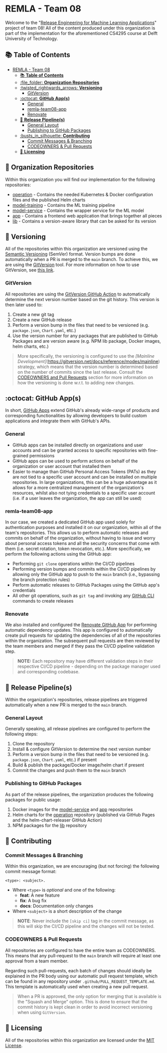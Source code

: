 # REMLA - Team 08

Welcome to the "[Release Engineering for Machine Learning Applications](https://se.ewi.tudelft.nl/remla/)" project of team 08! All of the content produced under this organization is part of the implementation for the aforementioned CS4295 course at Delft University of Technology.

## :books: **Table of Contents**

- [REMLA - Team 08](#remla---team-08)
  - [:books: **Table of Contents**](#books-table-of-contents)
  - [:file\_folder: **Organization Repositories**](#file_folder-organization-repositories)
  - [:twisted\_rightwards\_arrows: **Versioning**](#twisted_rightwards_arrows-versioning)
    - [GitVersion](#gitversion)
  - [:octocat: **GitHub App(s)**](#octocat-github-apps)
    - [General](#general)
    - [remla-team08-app](#remla-team08-app)
    - [Renovate](#renovate)
  - [:rocket: **Release Pipeline(s)**](#rocket-release-pipelines)
    - [General Layout](#general-layout)
    - [Publishing to GitHub Packages](#publishing-to-github-packages)
  - [:busts\_in\_silhouette: **Contributing**](#busts_in_silhouette-contributing)
    - [Commit Messages \& Branching](#commit-messages--branching)
    - [CODEOWNERS \& Pull Requests](#codeowners--pull-requests)
  - [:scroll: **Licensing**](#scroll-licensing)

## :file_folder: **Organization Repositories**

Within this organization you will find our implementation for the following repositories:
* [operation](https://github.com/remla23-team08/operation/tree/main) - Contains the needed Kubernetes & Docker configuration files and the published Helm charts
* [model-training](https://github.com/remla23-team08/model-training/tree/main) - Contains the ML training pipeline
* [model-service](https://github.com/remla23-team08/model-service/tree/main) - Contains the wrapper service for the ML model
* [app](https://github.com/remla23-team08/app/tree/main) - Contains a frontend web application that brings together all pieces
* [lib](https://github.com/remla23-team08/lib/tree/main) - Contains a version-aware library that can be asked for its version

## :twisted_rightwards_arrows: **Versioning**

All of the repositories within this organization are versioned using the [Semantic Versioning](https://semver.org/) (SemVer) format. Version bumps are done automatically when a PR is merged to the `main` branch. To achieve this, we are using the [GitVersion](https://gitversion.net/docs/) tool. For more information on how to use GitVersion, see [this link](https://gitversion.net/docs/).

### GitVersion

All repositories are using the [GitVersion GitHub Action](https://github.com/marketplace/actions/gittools) to automatically determine the next version number based on the git history. This version is then later used to:
1. Create a new git tag
2. Create a new GitHub release
3. Perform a version bump in the files that need to be versioned (e.g. `package.json`, `Chart.yaml`, etc.)
4. Use the version number for any packages that are published to GitHub Packages and are version aware (e.g. NPM lib package, Docker images, helm charts, etc.)

> More specifically, the versioning is configured to use the *[Mainline Development]*(https://gitversion.net/docs/reference/modes/mainline) strategy, which means that the version number is determined based on the number of commits since the last release. Consult the [CODEOWNERS and Pull Requests](#codeowners--pull-requests) section for more information on how the versioning is done w.r.t. to adding new changes.

## :octocat: **GitHub App(s)**

In short, [GitHub Apps](https://docs.github.com/en/apps) extend GitHub's already wide-range of products and corresponding functionalities by allowing developers to build custom applications and integrate them with GitHub's APIs.

### General

* GitHub apps can be installed directly on organizations and user accounts and can be granted access to specific repositories with fine-grained permissions
* GitHub apps can be used to perform actions on behalf of the organization or user account that installed them
* Easier to manage than GitHub Personal Access Tokens (PATs) as they are not tied to a specific user account and can be installed on multiple repositories. In large organizations, this can be a huge advantage as it allows for a more centralized management of the organization's resources, whilst also not tying credentials to a specific user account (i.e. if a user leaves the organization, the app can still be used)

### remla-team08-app

In our case, we created a dedicated GitHub app used solely for authentication purposes and installed it on our organization, within all of the team's repositories. This allows us to perform automatic releases and commits on behalf of the organization, without having to issue and worry about personal access tokens and all the security concerns that come with them (i.e. secret rotation, token revocation, etc.). More specifically, we perform the following actions using the GitHub app:
* Performing `git clone` operations within the CI/CD pipelines
* Performing version bumps and commits within the CI/CD pipelines by allowing only the GitHub app to push to the `main` branch (i.e., bypassing the branch protection rules)
* Perform automatic releases to GitHub Packages using the GitHub app's credentials
* All other git operations, such as `git tag` and invoking any [GitHub CLI](https://cli.github.com/) commands to create releases

### Renovate

We also installed and configured the [Renovate GitHub App](https://github.com/apps/renovate) for performing automatic dependency updates. This app is configured to automatically create pull requests for updating the dependencies of all of the repositories within the organization. The subsequent pull requests are then reviewed by the team members and merged if they pass the CI/CD pipeline validation step.

> **NOTE:** Each repository may have different validation steps in their respective CI/CD pipeline - depending on the package manager used and corresponding codebase.

## :rocket: **Release Pipeline(s)**

Within the organization's repositories, release pipelines are triggered automatically when a new PR is merged to the `main` branch. 

### General Layout

Generally speaking, all release pipelines are configured to perform the following steps:
1. Clone the repository
2. Install & configure GitVersion to determine the next version number
3. Perform a version bump in the files that need to be versioned (e.g. `package.json`, `Chart.yaml`, etc.) if present
4. Build & publish the package/Docker image/helm chart if present
5. Commit the changes and push them to the `main` branch

### Publishing to GitHub Packages

As part of the release pipelines, the organization produces the following packages for public usage:
1. Docker images for the [model-service](https://github.com/remla23-team08/model-service/pkgs/container/model-service) and [app](https://github.com/remla23-team08/app/pkgs/container/app) repositories
2. Helm charts for the [operation](https://remla23-team08.github.io/operation/) repository (published via GitHub Pages and the helm-chart-releaser GitHub Action)
3. NPM packages for the [lib](https://github.com/remla23-team08/lib/pkgs/npm/lib) repository

## :busts_in_silhouette: **Contributing**

### Commit Messages & Branching

Within this organization, we are encouraging (but not forcing) the following commit message format:

```
<type>: <subject>.
```
* Where `<type>` is *optional* and one of the following:
  * **feat**: A new feature
  * **fix**: A bug fix
  * **docs**: Documentation only changes
* Where `<subject>` is a short description of the change

> **NOTE**: Never include the `[skip ci]` tag in the commit message, as this will skip the CI/CD pipeline and the changes will not be tested.

### CODEOWNERS & Pull Requests

All repositories are configured to have the entire team as CODEOWNERS. This means that any pull-request to the `main` branch will require at least one approval from a team member.

Regarding such pull-requests, each batch of changes should ideally be explained in the PR body using our automatic pull request template, which can be found in any repository under `.github/PULL_REQUEST_TEMPLATE.md`. This template is automatically used when creating a new pull request.

> When a PR is approved, the only option for merging that is available is the "Squash and Merge" option. This is done to ensure that the commit history is kept clean in order to avoid incorrect versioning when using `GitVersion`.

## :scroll: **Licensing**

All of the repositories within this organization are licensed under the [MIT License](https://en.wikipedia.org/wiki/MIT_License).
